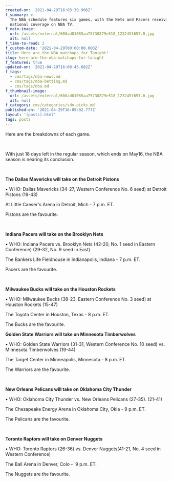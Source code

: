 ```yaml
---
created-on: '2021-04-29T16:03:30.906Z'
f_summary: >-
  The NBA schedule features six games, with the Nets and Pacers receiving
  national coverage on NBA TV. 
f_main-image:
  url: /assets/external/608ad81085aa75730879e518_1232451657.0.jpg
  alt: null
f_time-to-read: 2
f_custom-date: '2021-04-29T00:00:00.000Z'
title: Here are the NBA matchups for Tonight!
slug: here-are-the-nba-matchups-for-tonight
f_featured: true
updated-on: '2021-04-29T16:08:45.682Z'
f_tags:
  - cms/tags/nba-news.md
  - cms/tags/nba-betting.md
  - cms/tags/nba.md
f_thumbnail-image:
  url: /assets/external/608ad81085aa75730879e518_1232451657.0.jpg
  alt: null
f_category: cms/categories/sdn-picks.md
published-on: '2021-04-29T16:09:02.777Z'
layout: '[posts].html'
tags: posts
---
```


Here are the breakdowns of each game.

‍

With just 18 days left in the regular season, which ends on May16, the NBA season is nearing its conclusion.

‍

**The Dallas Mavericks will take on the Detroit Pistons**

• WHO: Dallas Mavericks (34-27, Western Conference No. 6 seed) at Detroit Pistons (19-43)

At Little Caeser's Arena in Detroit, Mich - 7 p.m. ET.

Pistons are the favourite.

‍

**Indiana Pacers will take on the Brooklyn Nets**

• WHO: Indiana Pacers vs. Brooklyn Nets (42-20, No. 1 seed in Eastern Conference) (29-32, No. 9 seed in East)

The Bankers Life Fieldhouse in Indianapolis, Indiana - 7 p.m. ET.

Pacers are the favourite.

‍

**Milwaukee Bucks will take on the Houston Rockets**

• WHO: Milwaukee Bucks (38-23, Eastern Conference No. 3 seed) at Houston Rockets (15-47)

The Toyota Center in Houston, Texas - 8 p.m. ET.

The Bucks are the favourite.

**Golden State Warriors will take on Minnesota Timberwolves**

• WHO: Golden State Warriors (31-31, Western Conference No. 10 seed) vs. Minnesota Timberwolves (19-44)

The Target Center in Minneapolis, Minnesota - 8 p.m. ET.

The Warriors are the favourite.

‍

**New Orleans Pelicans will take on Oklahoma City Thunder**

• WHO: Oklahoma City Thunder vs. New Orleans Pelicans (27-35). (21-41)

The Chesapeake Energy Arena in Oklahoma City, Okla - 9 p.m. ET.

The Pelicans are the favourite.

‍

**Toronto Raptors will take on Denver Nuggets**

• WHO: Toronto Raptors (26-36) vs. Denver Nuggets(41-21, No. 4 seed in Western Conference)

The Ball Arena in Denver, Colo -  9 p.m. ET.

The Nuggets are the favourite.

‍
